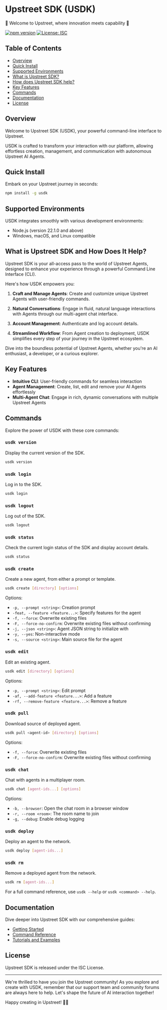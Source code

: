 # Upstreet SDK (USDK)

🌆 Welcome to Upstreet, where innovation meets capability 🤖

[![npm version](https://badge.fury.io/js/usdk.svg)](https://badge.fury.io/js/usdk)
[![License: ISC](https://img.shields.io/badge/License-ISC-blue.svg)](https://opensource.org/licenses/ISC)

## Table of Contents
- [Overview](#overview)
- [Quick Install](#quick-install)
- [Supported Environments](#supported-environments)
- [What is Upstreet SDK?](#what-is-upstreet-sdk)
- [How does Upstreet SDK help?](#how-does-upstreet-sdk-help)
- [Key Features](#key-features)
- [Commands](#commands)
- [Documentation](#documentation)
- [License](#license)

## Overview

Welcome to Upstreet SDK (USDK), your powerful command-line interface to Upstreet.

USDK is crafted to transform your interaction with our platform, allowing effortless creation, management, and communication with autonomous Upstreet AI Agents.

## Quick Install

Embark on your Upstreet journey in seconds:

```bash
npm install -g usdk
```

## Supported Environments

USDK integrates smoothly with various development environments:

- Node.js (version 22.1.0 and above)
- Windows, macOS, and Linux compatible

## What is Upstreet SDK and How Does It Help?

Upstreet SDK is your all-access pass to the world of Upstreet Agents, designed to enhance your experience through a powerful Command Line Interface (CLI). 

Here's how USDK empowers you:

1. **Craft and Manage Agents**: Create and customize unique Upstreet Agents with user-friendly commands.

2. **Natural Conversations**: Engage in fluid, natural language interactions with Agents through our multi-agent chat interface.

3. **Account Management**: Authenticate and log account details.

4. **Streamlined Workflow**: From Agent creation to deployment, USDK simplifies every step of your journey in the Upstreet ecosystem.

Dive into the boundless potential of Upstreet Agents, whether you're an AI enthusiast, a developer, or a curious explorer.

## Key Features

- **Intuitive CLI**: User-friendly commands for seamless interaction
- **Agent Management**: Create, list, edit and remove your AI Agents effortlessly
- **Multi-Agent Chat**: Engage in rich, dynamic conversations with multiple Upstreet Agents

## Commands

Explore the power of USDK with these core commands:

### `usdk version`

Display the current version of the SDK.

```bash
usdk version
```

### `usdk login`

Log in to the SDK.

```bash
usdk login
```

### `usdk logout`

Log out of the SDK.

```bash
usdk logout
```

### `usdk status`

Check the current login status of the SDK and display account details.

```bash
usdk status
```

### `usdk create`

Create a new agent, from either a prompt or template.

```bash
usdk create [directory] [options]
```

Options:
- `-p, --prompt <string>`: Creation prompt
- `-feat, --feature <feature...>`: Specify features for the agent
- `-f, --force`: Overwrite existing files
- `-F, --force-no-confirm`: Overwrite existing files without confirming
- `-j, --json <string>`: Agent JSON string to initialize with
- `-y, --yes`: Non-interactive mode
- `-s, --source <string>`: Main source file for the agent

### `usdk edit`

Edit an existing agent.

```bash
usdk edit [directory] [options]
```

Options:
- `-p, --prompt <string>`: Edit prompt
- `-af, --add-feature <feature...>`: Add a feature
- `-rf, --remove-feature <feature...>`: Remove a feature

### `usdk pull`

Download source of deployed agent.

```bash
usdk pull <agent-id> [directory] [options]
```

Options:
- `-f, --force`: Overwrite existing files
- `-F, --force-no-confirm`: Overwrite existing files without confirming

### `usdk chat`

Chat with agents in a multiplayer room.

```bash
usdk chat [agent-ids...] [options]
```

Options:
- `-b, --browser`: Open the chat room in a browser window
- `-r, --room <room>`: The room name to join
- `-g, --debug`: Enable debug logging

### `usdk deploy`

Deploy an agent to the network.

```bash
usdk deploy [agent-ids...]
```

### `usdk rm`

Remove a deployed agent from the network.

```bash
usdk rm [agent-ids...]
```

For a full command reference, use `usdk --help` or `usdk <command> --help`.

## Documentation

Dive deeper into Upstreet SDK with our comprehensive guides:

- [Getting Started](https://docs.upstreet.ai/docs/sdk/getting-started)
- [Command Reference](https://docs.upstreet.ai/sdk/commands)
- [Tutorials and Examples](https://docs.upstreet.ai/sdk/tutorials)

## License

Upstreet SDK is released under the ISC License.

---

We're thrilled to have you join the Upstreet community! As you explore and create with USDK, remember that our support team and community forums are always here to help. Let's shape the future of AI interaction together!

Happy creating in Upstreet! 🌆🚀